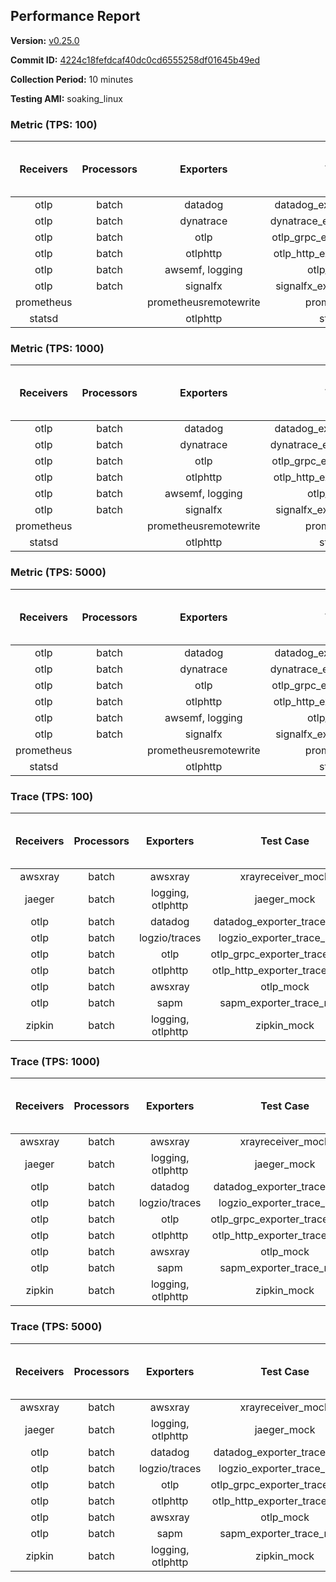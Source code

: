 ## Performance Report

**Version:** [v0.25.0](https://github.com/aws-observability/aws-otel-collector/releases/tag/v0.25.0)

**Commit ID:** [4224c18fefdcaf40dc0cd6555258df01645b49ed](https://github.com/aws-observability/aws-otel-collector/commit/4224c18fefdcaf40dc0cd6555258df01645b49ed)

**Collection Period:** 10 minutes

**Testing AMI:** soaking_linux


### Metric (TPS: 100)
| Receivers | Processors | Exporters | Test Case | Data Type | Instance Type | Avg CPU Usage (Percent) | Avg Memory Usage (Megabytes) | Max CPU Usage (Percent) | Max Memory Usage (Megabytes) |
|:---------:|:----------:|:---------:|:---------:|:---------:|:-------------:|:-----------------------:|:----------------------------:|:-----------------------:|:----------------------------:|
| otlp | batch | datadog | datadog_exporter_metric_mock | otlp | m5.2xlarge | 0.04 | 68.35 | 0.20 | 68.85 |
| otlp | batch | dynatrace | dynatrace_exporter_metric_mock | otlp | m5.2xlarge | 0.04 | 68.55 | 0.20 | 69.12 |
| otlp | batch | otlp | otlp_grpc_exporter_metric_mock | otlp | m5.2xlarge | 0.04 | 67.79 | 0.20 | 68.67 |
| otlp | batch | otlphttp | otlp_http_exporter_metric_mock | otlp | m5.2xlarge | 0.04 | 68.41 | 0.20 | 69.05 |
| otlp | batch | awsemf, logging | otlp_metric_mock | otlp | m5.2xlarge | 0.04 | 67.25 | 0.20 | 67.39 |
| otlp | batch | signalfx | signalfx_exporter_metric_mock | otlp | m5.2xlarge | 0.04 | 69.46 | 0.20 | 69.49 |
| prometheus |  | prometheusremotewrite | prometheus_mock | prometheus | m5.2xlarge | 0.09 | 83.03 | 0.20 | 84.46 |
| statsd |  | otlphttp | statsd_mock | statsd | m5.2xlarge | 0.01 | 67.75 | 0.20 | 68.92 |

### Metric (TPS: 1000)
| Receivers | Processors | Exporters | Test Case | Data Type | Instance Type | Avg CPU Usage (Percent) | Avg Memory Usage (Megabytes) | Max CPU Usage (Percent) | Max Memory Usage (Megabytes) |
|:---------:|:----------:|:---------:|:---------:|:---------:|:-------------:|:-----------------------:|:----------------------------:|:-----------------------:|:----------------------------:|
| otlp | batch | datadog | datadog_exporter_metric_mock | otlp | m5.2xlarge | 0.05 | 70.45 | 0.20 | 70.87 |
| otlp | batch | dynatrace | dynatrace_exporter_metric_mock | otlp | m5.2xlarge | 0.04 | 66.63 | 0.20 | 66.82 |
| otlp | batch | otlp | otlp_grpc_exporter_metric_mock | otlp | m5.2xlarge | 0.04 | 69.18 | 0.20 | 69.70 |
| otlp | batch | otlphttp | otlp_http_exporter_metric_mock | otlp | m5.2xlarge | 0.04 | 67.47 | 0.20 | 68.37 |
| otlp | batch | awsemf, logging | otlp_metric_mock | otlp | m5.2xlarge | 0.03 | 65.84 | 0.20 | 66.24 |
| otlp | batch | signalfx | signalfx_exporter_metric_mock | otlp | m5.2xlarge | 0.04 | 69.39 | 0.20 | 69.52 |
| prometheus |  | prometheusremotewrite | prometheus_mock | prometheus | m5.2xlarge | 1.02 | 111.30 | 1.70 | 115.86 |
| statsd |  | otlphttp | statsd_mock | statsd | m5.2xlarge | 0.01 | 67.69 | 0.20 | 68.47 |

### Metric (TPS: 5000)
| Receivers | Processors | Exporters | Test Case | Data Type | Instance Type | Avg CPU Usage (Percent) | Avg Memory Usage (Megabytes) | Max CPU Usage (Percent) | Max Memory Usage (Megabytes) |
|:---------:|:----------:|:---------:|:---------:|:---------:|:-------------:|:-----------------------:|:----------------------------:|:-----------------------:|:----------------------------:|
| otlp | batch | datadog | datadog_exporter_metric_mock | otlp | m5.2xlarge | 0.05 | 68.65 | 0.20 | 69.30 |
| otlp | batch | dynatrace | dynatrace_exporter_metric_mock | otlp | m5.2xlarge | 0.04 | 67.97 | 0.20 | 68.21 |
| otlp | batch | otlp | otlp_grpc_exporter_metric_mock | otlp | m5.2xlarge | 0.04 | 68.93 | 0.20 | 69.78 |
| otlp | batch | otlphttp | otlp_http_exporter_metric_mock | otlp | m5.2xlarge | 0.04 | 68.70 | 0.20 | 69.14 |
| otlp | batch | awsemf, logging | otlp_metric_mock | otlp | m5.2xlarge | 0.04 | 67.58 | 0.20 | 68.18 |
| otlp | batch | signalfx | signalfx_exporter_metric_mock | otlp | m5.2xlarge | 0.04 | 68.83 | 0.20 | 69.14 |
| prometheus |  | prometheusremotewrite | prometheus_mock | prometheus | m5.2xlarge | 5.83 | 236.75 | 9.60 | 264.21 |
| statsd |  | otlphttp | statsd_mock | statsd | m5.2xlarge | 0.01 | 67.90 | 0.20 | 68.35 |

### Trace (TPS: 100)
| Receivers | Processors | Exporters | Test Case | Data Type | Instance Type | Avg CPU Usage (Percent) | Avg Memory Usage (Megabytes) | Max CPU Usage (Percent) | Max Memory Usage (Megabytes) |
|:---------:|:----------:|:---------:|:---------:|:---------:|:-------------:|:-----------------------:|:----------------------------:|:-----------------------:|:----------------------------:|
| awsxray | batch | awsxray | xrayreceiver_mock | xray | m5.2xlarge | 3.95 | 82.27 | 4.30 | 83.73 |
| jaeger | batch | logging, otlphttp | jaeger_mock | jaeger | m5.2xlarge | 2.98 | 87.49 | 16.00 | 89.98 |
| otlp | batch | datadog | datadog_exporter_trace_mock | otlp | m5.2xlarge | 4.25 | 84.82 | 4.50 | 88.26 |
| otlp | batch | logzio/traces | logzio_exporter_trace_mock | otlp | m5.2xlarge | 3.93 | 81.13 | 4.40 | 83.42 |
| otlp | batch | otlp | otlp_grpc_exporter_trace_mock | otlp | m5.2xlarge | 3.15 | 141.91 | 4.50 | 191.32 |
| otlp | batch | otlphttp | otlp_http_exporter_trace_mock | otlp | m5.2xlarge | 3.79 | 81.39 | 4.10 | 83.26 |
| otlp | batch | awsxray | otlp_mock | otlp | m5.2xlarge | 3.73 | 80.69 | 4.20 | 82.20 |
| otlp | batch | sapm | sapm_exporter_trace_mock | otlp | m5.2xlarge | 3.07 | 94.16 | 3.30 | 95.80 |
| zipkin | batch | logging, otlphttp | zipkin_mock | zipkin | m5.2xlarge | 5.19 | 87.41 | 17.60 | 91.15 |

### Trace (TPS: 1000)
| Receivers | Processors | Exporters | Test Case | Data Type | Instance Type | Avg CPU Usage (Percent) | Avg Memory Usage (Megabytes) | Max CPU Usage (Percent) | Max Memory Usage (Megabytes) |
|:---------:|:----------:|:---------:|:---------:|:---------:|:-------------:|:-----------------------:|:----------------------------:|:-----------------------:|:----------------------------:|
| awsxray | batch | awsxray | xrayreceiver_mock | xray | m5.2xlarge | 18.92 | 86.16 | 19.80 | 89.01 |
| jaeger | batch | logging, otlphttp | jaeger_mock | jaeger | m5.2xlarge | 25.81 | 151.50 | 46.10 | 187.64 |
| otlp | batch | datadog | datadog_exporter_trace_mock | otlp | m5.2xlarge | 28.90 | 89.37 | 30.50 | 91.99 |
| otlp | batch | logzio/traces | logzio_exporter_trace_mock | otlp | m5.2xlarge | 29.60 | 83.30 | 31.50 | 85.65 |
| otlp | batch | otlp | otlp_grpc_exporter_trace_mock | otlp | m5.2xlarge | 24.77 | 718.18 | 35.40 | 1175.18 |
| otlp | batch | otlphttp | otlp_http_exporter_trace_mock | otlp | m5.2xlarge | 25.63 | 81.78 | 26.10 | 83.74 |
| otlp | batch | awsxray | otlp_mock | otlp | m5.2xlarge | 27.92 | 85.17 | 29.50 | 88.40 |
| otlp | batch | sapm | sapm_exporter_trace_mock | otlp | m5.2xlarge | 24.15 | 95.54 | 24.60 | 97.30 |
| zipkin | batch | logging, otlphttp | zipkin_mock | zipkin | m5.2xlarge | 37.68 | 314.80 | 52.00 | 550.24 |

### Trace (TPS: 5000)
| Receivers | Processors | Exporters | Test Case | Data Type | Instance Type | Avg CPU Usage (Percent) | Avg Memory Usage (Megabytes) | Max CPU Usage (Percent) | Max Memory Usage (Megabytes) |
|:---------:|:----------:|:---------:|:---------:|:---------:|:-------------:|:-----------------------:|:----------------------------:|:-----------------------:|:----------------------------:|
| awsxray | batch | awsxray | xrayreceiver_mock | xray | m5.2xlarge | 26.48 | 98.51 | 29.20 | 105.05 |
| jaeger | batch | logging, otlphttp | jaeger_mock | jaeger | m5.2xlarge | 25.87 | 181.36 | 42.10 | 205.51 |
| otlp | batch | datadog | datadog_exporter_trace_mock | otlp | m5.2xlarge | 118.55 | 93.78 | 123.70 | 99.23 |
| otlp | batch | logzio/traces | logzio_exporter_trace_mock | otlp | m5.2xlarge | 118.94 | 86.77 | 126.20 | 89.96 |
| otlp | batch | otlp | otlp_grpc_exporter_trace_mock | otlp | m5.2xlarge | 109.25 | 3755.11 | 178.50 | 6370.98 |
| otlp | batch | otlphttp | otlp_http_exporter_trace_mock | otlp | m5.2xlarge | 100.94 | 85.10 | 102.61 | 86.91 |
| otlp | batch | awsxray | otlp_mock | otlp | m5.2xlarge | 105.13 | 16742.34 | 276.60 | 28769.99 |
| otlp | batch | sapm | sapm_exporter_trace_mock | otlp | m5.2xlarge | 101.32 | 100.19 | 102.40 | 102.35 |
| zipkin | batch | logging, otlphttp | zipkin_mock | zipkin | m5.2xlarge | 34.95 | 436.43 | 55.30 | 534.07 |
